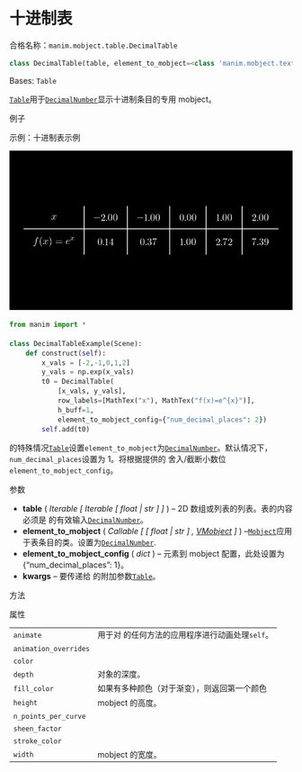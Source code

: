 # 十进制表

合格名称：`manim.mobject.table.DecimalTable`


```py
class DecimalTable(table, element_to_mobject=<class 'manim.mobject.text.numbers.DecimalNumber'>, element_to_mobject_config={'num_decimal_places': 1}, **kwargs)
```

Bases: `Table`

[`Table`]()用于[`DecimalNumber`]()显示十进制条目的专用 mobject。


例子

示例：十进制表示例

![DecimalTableExample-1.png](../static/DecimalTableExample-1.png)

```py
from manim import *

class DecimalTableExample(Scene):
    def construct(self):
        x_vals = [-2,-1,0,1,2]
        y_vals = np.exp(x_vals)
        t0 = DecimalTable(
            [x_vals, y_vals],
            row_labels=[MathTex("x"), MathTex("f(x)=e^{x}")],
            h_buff=1,
            element_to_mobject_config={"num_decimal_places": 2})
        self.add(t0)
```


的特殊情况[`Table`]()设置`element_to_mobject`为[`DecimalNumber`]()。默认情况下，`num_decimal_places`设置为 1。将根据提供的 舍入/截断小数位`element_to_mobject_config`。

参数

- **table** ( _Iterable_ _\[_ _Iterable_ _\[_ _float_ _|_ _str_ _\]_ _\]_ ) – 2D 数组或列表的列表。表的内容必须是 的有效输入[`DecimalNumber`]()。
- **element_to_mobject** ( _Callable_ _\[_ _\[_ _float_ _|_ _str_ _\]_ _,_ [_VMobject_]() _\]_ ) –[`Mobject`]()应用于表条目的类。设置为[`DecimalNumber`]().
- **element_to_mobject_config** ( _dict_ ) – 元素到 mobject 配置，此处设置为 {“num_decimal_places”: 1}。
- **kwargs** – 要传递给 的附加参数[`Table`]()。


方法



属性

|||
|-|-|
`animate`|用于对 的任何方法的应用程序进行动画处理`self`。
`animation_overrides`|
`color`|
`depth`|对象的深度。
`fill_color`|如果有多种颜色（对于渐变），则返回第一个颜色
`height`|mobject 的高度。
`n_points_per_curve`|
`sheen_factor`|
`stroke_color`|
`width`|mobject 的宽度。
